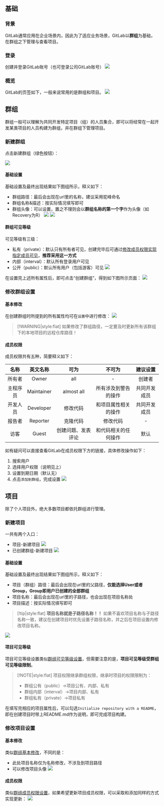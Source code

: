 ## 基础
### 背景
GitLab通常应用在企业场景内，因此为了适应业务场景，GitLab以**群组**为基础，在群组之下管理与查看项目。
### 登录
创建并登录GitLab账号（也可登录公司GitLab账号）
![](_assets/gitlab_login.png)
### 概览
GitLab的页签如下，一般来说常用的是群组和项目。
![](_assets/gitlab_navbar.png)
## 群组
群组一般可以理解为共同开发特定项目（组）的人员集合，即可以将经常在一起开发某类项目的人员构建为群组，并在群组下管理项目。
### 新建群组
点击新建群组（绿色按钮）：

![](_assets/gitlab_new_group.png)
#### 基础设置
基础设置及最终出现结果如下图组所示，释义如下：
- 群组路径：最后会出现在url里的名称，建议采用驼峰命名
- 群组名称&描述：按实际情况填写即可
- 群组头像：可以设置，置之不理则会以**群组名称的第一个字**作为头像（如Recovery为R）
![](_assets/gitlab_group_basic.png)
![](_assets/gitlab_group_basic2.png)
#### 群组可见等级
可见等级有三级：
- 私有（private）：默认只有所有者可见，创建完毕后可通过[修改成员权限实现指定成员可见](#成员权限)，**推荐采用这一方式**
- 内部（interval）：默认所有登录用户可见
- 公开（public）：默认所有用户（包括游客）可见
![](_assets/gitlab_group_visibility.png)

在设置完上述所有属性后，即可点击“创建群组”，得到如下图所示页面：
![](_assets/gitlab_group.png)
### 修改群组设置
#### 基本修改
在创建群组时所提到的所有属性均可在`设置`中进行修改：
![](_assets/gitlab_edit.png)
>[!WARNING|style:flat]
>如果修改了群组路径，一定要及时更新所有该群组下的本地项目的远程仓库路径！
#### 成员权限
成员权限共有五种，简要释义如下：

|  名称  |    英文名称    |     可为     |    不可为     |  建议设置  |
| :--: | :--------: | :--------: | :--------: | :----: |
| 所有者  |   Owner    |    all     |     -      |  创建者   |
| 主程序员 | Maintainer | almost all | 所有涉及到警告的操作 | 共同开发成员 |
| 开发人员 | Developer  |    修改代码    | 和项目属性相关的操作 | 共同开发成员 |
| 报告者  |  Reporter  |    克隆代码    |    修改代码    |   -    |
|  访客  |   Guest    | 创建问题、发表评论  | 和代码相关的任何操作 |   默认   |

如有疑问可以直接查看GitLab在成员权限下方的链接，具体修改操作如下：
1. 搜索用户
2. 选择用户权限（说明见上）
3. 设置到期日期（默认无）
4. 点击`添加到群组`，完成设置
![](_assets/gitlab_member_authority.png)
## 项目
除了个人项目外，绝大多数项目都依托群组进行管理。
### 新建项目
一共有两个入口：
- 项目-新建项目
![](_assets/gitlab_project_new.png)
- 已创建群组-新建项目
![](_assets/gitlab_project_new_2.png)
#### 基础设置
基础设置及最终出现结果如下图组所示，释义如下：
- 项目（群组）路径：最后会出现在url里的父路径，**仅能选择User或者Group，Group即用户已创建的全部群组**
- 项目名称：最后会出现在url里的子路径，也会出现在项目名称处
- 项目描述：按实际情况填写即可

>[!tip|style:flat]
>**项目名称就是子路径名称！！**
>如果不喜欢项目名称与子路径名称一致，建议在创建项目时优先设置子路径名称，并之后在项目设置内修改项目名称。

![](_assets/gitlab_create_project.png)
#### 项目可见等级
项目可见等级设置类似[群组可见等级设置](#群组可见等级)，但需要注意的是，**项目可见等级受群组可见等级限制**。
>[!NOTE|style:flat]
>项目权限继承群组权限，继承时项目的权限限制为：
> - 群组公有（public）→项目公有、内部、私有
> - 群组内部（interval）→项目内部、私有
> - 群组私有（private）→项目私有

在填写完相应的项目属性后，可以勾选`Initialize repository with a README`，即在创建项目时带上README.md作为说明，即可完成项目构建。
### 修改项目设置
#### 基本修改
类似[群组基本修改](#基本修改)，不同的是：
- 此处项目名称仅为名称修改，不涉及到项目路径
- 可以修改项目头像
![](_assets/gitlab_project_edit.png)
#### 成员权限
类似[群组成员权限设置](#成员权限)，如果希望更新项目成员权限，可以采取和添加同样的方式实现更新：
![](_assets/gitlab_project_authority.png)